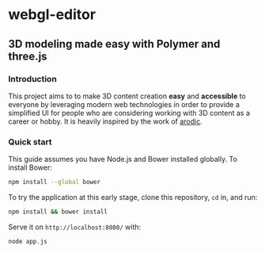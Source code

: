 # webgl-editor

## 3D modeling made easy with Polymer and three.js

### Introduction

This project aims to to make 3D content creation **easy** and **accessible** to
everyone by leveraging modern web technologies in order to provide a simplified
UI for people who are considering working with 3D content as a career or hobby.
It is heavily inspired by the work of [arodic](https://github.com/arodic).

### Quick start

This guide assumes you have Node.js and Bower installed globally. To install
Bower:

```sh
npm install --global bower
```

To try the application at this early stage, clone this repository, `cd` in, and
run:

```sh
npm install && bower install
```

Serve it on `http://localhost:8080/` with:

```sh
node app.js
```
